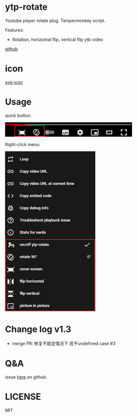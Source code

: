 # ytp-rotate
Youtube player rotate plug.  Tampermonkey script.

Features: 
- Rotation, horizontal flip, vertical flip ytb video

[github](https://github.com/zhzLuke96/ytp-rotate/)

# icon
[svg-icon](https://github.com/leungwensen/svg-icon)

# Usage
quick button:

![button](https://github.com/zhzLuke96/ytp-rotate/raw/master/docs/btns.png)

Right-click menu:

![menu](https://github.com/zhzLuke96/ytp-rotate/raw/master/docs/menu_en.png)

# Change log v1.3
- merge PR: 修复不稳定情况下 若干undefined case #3

# Q&A
issue [here](https://github.com/zhzLuke96/ytp-rotate/issues) on github.

# LICENSE
MIT
